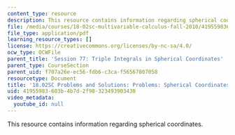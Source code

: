 ```yaml
---
content_type: resource
description: This resource contains information regarding spherical coordinates.
file: /media/courses/18-02sc-multivariable-calculus-fall-2010/41955983603b4b7d2f98323493903430_MIT18_02SC_pb_47_comb.pdf
file_type: application/pdf
learning_resource_types: []
license: https://creativecommons.org/licenses/by-nc-sa/4.0/
ocw_type: OCWFile
parent_title: 'Session 77: Triple Integrals in Spherical Coordinates'
parent_type: CourseSection
parent_uid: f707a26e-ec56-fdb6-c3ca-f56567807058
resourcetype: Document
title: '18.02SC Problems and Solutions: Problems: Spherical Coordinates'
uid: 41955983-603b-4b7d-2f98-323493903430
video_metadata:
  youtube_id: null
---
```

This resource contains information regarding spherical coordinates.